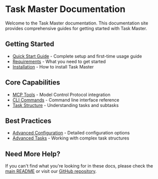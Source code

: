 # Task Master Documentation

Welcome to the Task Master documentation. This documentation site provides comprehensive guides for getting started with Task Master.

## Getting Started

- [Quick Start Guide](/getting-started/quick-start) - Complete setup and first-time usage guide
- [Requirements](/getting-started/quick-start/requirements) - What you need to get started
- [Installation](/getting-started/quick-start/installation) - How to install Task Master

## Core Capabilities

- [MCP Tools](/capabilities/mcp) - Model Control Protocol integration
- [CLI Commands](/capabilities/cli-root-commands) - Command line interface reference
- [Task Structure](/capabilities/task-structure) - Understanding tasks and subtasks

## Best Practices

- [Advanced Configuration](/best-practices/configuration-advanced) - Detailed configuration options
- [Advanced Tasks](/best-practices/advanced-tasks) - Working with complex task structures

## Need More Help?

If you can't find what you're looking for in these docs, please check the [main README](../../README.md) or visit our [GitHub repository](https://github.com/eyaltoledano/claude-task-master).
